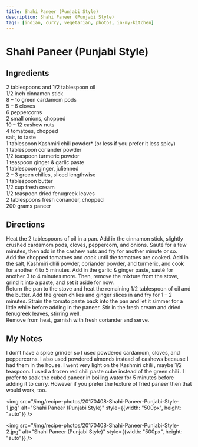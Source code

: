 ```yaml
---
title: Shahi Paneer (Punjabi Style)
description: Shahi Paneer (Punjabi Style)
tags: [indian, curry, vegetarian, photos, in-my-kitchen]
---
```


# Shahi Paneer (Punjabi Style)

## Ingredients
2 tablespoons and 1/2 tablespoon oil  
1/2 inch cinnamon stick  
8 – 1o green cardamom pods  
5 – 6 cloves  
6 peppercorns  
2 small onions, chopped  
10 – 12 cashew nuts  
4 tomatoes, chopped  
salt, to taste  
1 tablespoon Kashmiri chili powder* (or less if you prefer it less spicy)  
1 tablespoon coriander powder  
1/2 teaspoon turmeric powder  
1 teaspoon ginger & garlic paste  
1 tablespoon ginger, julienned  
2 – 3 green chilies, sliced lengthwise  
1 tablespoon butter  
1/2 cup fresh cream  
1/2 teaspoon dried fenugreek leaves  
2 tablespoons fresh coriander, chopped  
200 grams paneer

## Directions
Heat the 2 tablespoons of oil in a pan. Add in the cinnamon stick, slightly crushed cardamom pods, cloves, peppercorn, and onions. Sauté for a few minutes, then add in the cashew nuts and fry for another minute or so.  
Add the chopped tomatoes and cook until the tomatoes are cooked. Add in the salt, Kashmiri chili powder, coriander powder, and turmeric, and cook for another 4 to 5 minutes. Add in the garlic & ginger paste, sauté for another 3 to 4 minutes more. Then, remove the mixture from the stove, grind it into a paste, and set it aside for now.  
Return the pan to the stove and heat the remaining 1/2 tablespoon of oil and the butter. Add the green chilies and ginger slices in and fry for 1 – 2 minutes. Strain the tomato paste back into the pan and let it simmer for a little while before adding in the paneer. Stir in the fresh cream and dried fenugreek leaves, stirring well.  
Remove from heat, garnish with fresh coriander and serve.

## My Notes
I don’t have a spice grinder so I used powdered cardamom, cloves, and peppercorns. I also used powdered almonds instead of cashews because I had them in the house. I went very light on the Kashmiri chili , maybe 1/2 teaspoon. I used a frozen red chili paste cube instead of the green chili . I prefer to soak the cubed paneer in boiling water for 5 minutes before adding it to curry. However if you prefer the texture of fried paneer then that would work, too.  

<img src="/img/recipe-photos/20170408-Shahi-Paneer-Punjabi-Style-1.jpg" alt="Shahi Paneer (Punjabi Style)" style={{width: "500px", height: "auto"}} />

<img src="/img/recipe-photos/20170408-Shahi-Paneer-Punjabi-Style-2.jpg" alt="Shahi Paneer (Punjabi Style)" style={{width: "500px", height: "auto"}} />